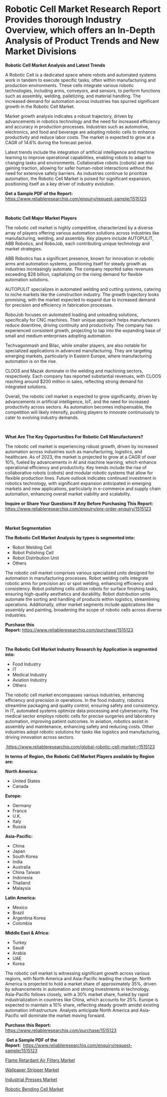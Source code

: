 <p><h1>Robotic Cell Market Research Report Provides thorough Industry Overview, which offers an In-Depth Analysis of Product Trends and New Market Divisions</h1></p><p><strong>Robotic Cell Market Analysis and Latest Trends</strong></p>
<p><p>A Robotic Cell is a dedicated space where robots and automated systems work in tandem to execute specific tasks, often within manufacturing and production environments. These cells integrate various robotic technologies, including arms, conveyors, and sensors, to perform functions such as assembly, welding, palletizing, and material handling. The increased demand for automation across industries has spurred significant growth in the Robotic Cell Market.</p><p>Market growth analysis indicates a robust trajectory, driven by advancements in robotics technology and the need for increased efficiency and accuracy in production processes. Industries such as automotive, electronics, and food and beverage are adopting robotic cells to enhance productivity and reduce labor costs. The market is expected to grow at a CAGR of 14.6% during the forecast period. </p><p>Latest trends include the integration of artificial intelligence and machine learning to improve operational capabilities, enabling robots to adapt to changing tasks and environments. Collaborative robots (cobots) are also gaining traction, allowing for safer human-robot interactions without the need for extensive safety barriers. As industries continue to prioritize automation, the Robotic Cell Market is poised for significant expansion, positioning itself as a key driver of industry evolution.</p></p>
<p><strong>Get a Sample PDF of the Report:&nbsp;</strong> <a href="https://www.reliableresearchiq.com/enquiry/request-sample/1515123?utm_campaign=120&utm_medium=2&utm_source=Github&utm_content=ia&utm_term=20022025&utm_id=robotic-cell">https://www.reliableresearchiq.com/enquiry/request-sample/1515123</a></p>
<p>&nbsp;</p>
<p><strong>Robotic Cell Major Market Players</strong></p>
<p><p>The robotic cell market is highly competitive, characterized by a diverse array of players offering various automation solutions across industries like manufacturing, welding, and assembly. Key players include AUTOPULIT, ABB Robotics, and RoboJob, each contributing unique technology and market strategies.</p><p>ABB Robotics has a significant presence, known for innovation in robotic arms and automation systems, positioning itself for steady growth as industries increasingly automate. The company reported sales revenues exceeding $28 billion, capitalizing on the rising demand for flexible automation solutions.</p><p>AUTOPULIT specializes in automated welding and cutting systems, catering to niche markets like the construction industry. The growth trajectory looks promising, with the market expected to expand due to increased demand for precision and efficiency in fabrication processes.</p><p>RoboJob focuses on automated loading and unloading solutions, specifically for CNC machines. Their unique approach helps manufacturers reduce downtime, driving continuity and productivity. The company has experienced consistent growth, projecting to tap into the expanding base of small and medium enterprises adopting automation.</p><p>Techvagonmash and Bilac, while smaller players, are also notable for specialized applications in advanced manufacturing. They are targeting emerging markets, particularly in Eastern Europe, where manufacturing automation is on the rise.</p><p>CLOOS and Mazak dominate in the welding and machining sectors, respectively. Each company has reported substantial revenues, with CLOOS reaching around $200 million in sales, reflecting strong demand for integrated solutions.</p><p>Overall, the robotic cell market is expected to grow significantly, driven by advancements in artificial intelligence, IoT, and the need for increased productivity across sectors. As automation becomes indispensable, the competition will likely intensify, pushing players to innovate continuously to cater to evolving industry demands.</p></p>
<p>&nbsp;</p>
<p><strong>What Are The Key Opportunities For Robotic Cell Manufacturers?</strong></p>
<p><p>The robotic cell market is experiencing robust growth, driven by increased automation across industries such as manufacturing, logistics, and healthcare. As of 2023, the market is projected to grow at a CAGR of over 10%, fueled by advancements in AI and machine learning, which enhance operational efficiency and productivity. Key trends include the rise of collaborative robots (cobots) and modular robotic systems that allow for flexible production lines. Future outlook indicates continued investment in robotics technology, with significant expansion anticipated in emerging markets and new applications, particularly in e-commerce and supply chain automation, enhancing overall market viability and scalability.</p></p>
<p><strong>Inquire or Share Your Questions If Any Before Purchasing This Report:</strong> <a href="https://www.reliableresearchiq.com/enquiry/pre-order-enquiry/1515123?utm_campaign=120&utm_medium=2&utm_source=Github&utm_content=ia&utm_term=20022025&utm_id=robotic-cell">https://www.reliableresearchiq.com/enquiry/pre-order-enquiry/1515123</a></p>
<p>&nbsp;</p>
<p><strong>Market Segmentation</strong></p>
<p><strong>The Robotic Cell Market Analysis by types is segmented into:</strong></p>
<p><ul><li>Robot Welding Cell</li><li>Robot Polishing Cell</li><li>Robot Distribution Unit</li><li>Others</li></ul></p>
<p><p>The robotic cell market comprises various specialized units designed for automation in manufacturing processes. Robot welding cells integrate robotic arms for precision arc or spot welding, enhancing efficiency and consistency. Robot polishing cells utilize robots for surface finishing tasks, ensuring high-quality aesthetics and durability. Robot distribution units automate the sorting and handling of products within logistics, streamlining operations. Additionally, other market segments include applications like assembly and painting, broadening the scope of robotic cells across diverse industries.</p></p>
<p><strong>Purchase this Report:&nbsp;</strong><a href="https://www.reliableresearchiq.com/purchase/1515123?utm_campaign=120&utm_medium=2&utm_source=Github&utm_content=ia&utm_term=20022025&utm_id=robotic-cell">https://www.reliableresearchiq.com/purchase/1515123</a></p>
<p>&nbsp;</p>
<p><strong>The Robotic Cell Market Industry Research by Application is segmented into:</strong></p>
<p><ul><li>Food Industry</li><li>IT</li><li>Medical Industry</li><li>Aviation Industry</li><li>Others</li></ul></p>
<p><p>The robotic cell market encompasses various industries, enhancing efficiency and precision in operations. In the food industry, robotics streamline packaging and quality control, ensuring safety and consistency. In IT, automated systems optimize data processing and cybersecurity. The medical sector employs robotic cells for precise surgeries and laboratory automation, improving patient outcomes. In aviation, robotics assist in assembly and maintenance, enhancing safety and reducing costs. Other industries adopt robotic solutions for tasks like logistics and manufacturing, driving innovation across sectors.</p></p>
<p><a href="https://www.reliableresearchiq.com/global-robotic-cell-market-r1515123?utm_campaign=120&utm_medium=2&utm_source=Github&utm_content=ia&utm_term=20022025&utm_id=robotic-cell">&nbsp;https://www.reliableresearchiq.com/global-robotic-cell-market-r1515123</a></p>
<p><strong>In terms of Region, the Robotic Cell Market Players available by Region are:</strong></p>
<p>
    <p> <strong> North America: </strong>
        <ul>
            <li>United States</li>
            <li>Canada</li>
        </ul>
        </p> 
    <p> <strong> Europe: </strong>
        <ul>
            <li>Germany</li>
            <li>France</li>
            <li>U.K.</li>
            <li>Italy</li>
            <li>Russia</li>
        </ul>
        </p> 
    <p> <strong> Asia-Pacific: </strong>
        <ul>
            <li>China</li>
            <li>Japan</li>
            <li>South Korea</li>
            <li>India</li>
            <li>Australia</li>
            <li>China Taiwan</li>
            <li>Indonesia</li>
            <li>Thailand</li>
            <li>Malaysia</li>
        </ul>
        </p> 
    <p> <strong> Latin America: </strong>
        <ul>
            <li>Mexico</li>
            <li>Brazil</li>
            <li>Argentina Korea</li>
            <li>Colombia</li>
        </ul>
        </p> 
    <p> <strong> Middle East & Africa: </strong>
        <ul>
            <li>Turkey</li>
            <li>Saudi</li>
            <li>Arabia</li>
            <li>UAE</li>
            <li>Korea</li>
        </ul>
    </p>
    </p>
<p><p>The robotic cell market is witnessing significant growth across various regions, with North America and Asia-Pacific leading the charge. North America is projected to hold a market share of approximately 35%, driven by advancements in automation and strong investments in technology. Asia-Pacific follows closely, with a 30% market share, fueled by rapid industrialization in countries like China, which accounts for 25%. Europe is expected to maintain a 10% share, reflecting steady growth amidst existing automation infrastructure. Analysts anticipate North America and Asia-Pacific will dominate the market moving forward.</p></p>
<p><strong>Purchase this Report: </strong><a href="https://www.reliableresearchiq.com/purchase/1515123?utm_campaign=120&utm_medium=2&utm_source=Github&utm_content=ia&utm_term=20022025&utm_id=robotic-cell">https://www.reliableresearchiq.com/purchase/1515123</a></p>
<p>&nbsp;<strong>Get a Sample PDF of the Report:&nbsp;&nbsp;</strong><a href="https://www.reliableresearchiq.com/enquiry/request-sample/1515123?utm_campaign=120&utm_medium=2&utm_source=Github&utm_content=ia&utm_term=20022025&utm_id=robotic-cell">https://www.reliableresearchiq.com/enquiry/request-sample/1515123</a></p>
<p><strong></strong></p>
<p><p><a href="https://github.com/rigelciara0p/Market-Research-Report-List-1/blob/main/flame-retardant-air-filters-market.md?utm_campaign=120&utm_medium=2&utm_source=Github&utm_content=ia&utm_term=20022025&utm_id=robotic-cell">Flame Retardant Air Filters Market</a></p><p><a href="https://github.com/tiagoamicijo/Market-Research-Report-List-1/blob/main/wallpaper-stripper-market.md?utm_campaign=120&utm_medium=2&utm_source=Github&utm_content=ia&utm_term=20022025&utm_id=robotic-cell">Wallpaper Stripper Market</a></p><p><a href="https://github.com/boltermuseke/Market-Research-Report-List-1/blob/main/industrial-presses-market.md?utm_campaign=120&utm_medium=2&utm_source=Github&utm_content=ia&utm_term=20022025&utm_id=robotic-cell">Industrial Presses Market</a></p><p><a href="https://github.com/koomanprudy/Market-Research-Report-List-1/blob/main/robotic-bending-cell-market.md?utm_campaign=120&utm_medium=2&utm_source=Github&utm_content=ia&utm_term=20022025&utm_id=robotic-cell">Robotic Bending Cell Market</a></p></p>